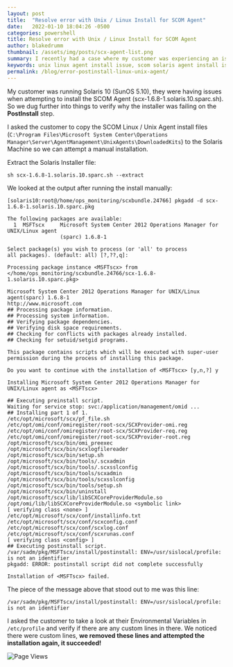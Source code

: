 ```yaml
---
layout: post
title:  "Resolve error with Unix / Linux Install for SCOM Agent"
date:   2022-01-10 18:04:26 -0500
categories: powershell
title: Resolve error with Unix / Linux Install for SCOM Agent
author: blakedrumm
thumbnail: /assets/img/posts/scx-agent-list.png
summary: I recently had a case where my customer was experiencing an issue when attempting to install the SCOM Agent onto a Solaris 10 server. SCOM 2019 Management Group.
keywords: unix linux agent install issue, scom solaris agent install issue, scom solaris install, unable to discover solaris server, solaris scom, scom linux agent install
permalink: /blog/error-postinstall-linux-unix-agent/
---
```

My customer was running Solaris 10 (SunOS 5.10), they were having issues when attempting to install the SCOM Agent (scx-1.6.8-1.solaris.10.sparc.sh). So we dug further into things to verify why the installer was failing on the __PostInstall__ step.

I asked the customer to copy the SCOM Linux / Unix Agent install files (`C:\Program Files\Microsoft System Center\Operations Manager\Server\AgentManagement\UnixAgents\DownloadedKits`) to the Solaris Machine so we can attempt a manual installation.

Extract the Solaris Installer file:
```shell
sh scx-1.6.8-1.solaris.10.sparc.sh --extract
```

We looked at the output after running the install manually:
```shell
[solaris10:root@/home/ops_monitoring/scxbundle.24766] pkgadd -d scx-1.6.8-1.solaris.10.sparc.pkg
 
The following packages are available:
  1  MSFTscx     Microsoft System Center 2012 Operations Manager for UNIX/Linux agent
                 (sparc) 1.6.8-1
 
Select package(s) you wish to process (or 'all' to process
all packages). (default: all) [?,??,q]:
 
Processing package instance <MSFTscx> from </home/ops_monitoring/scxbundle.24766/scx-1.6.8-1.solaris.10.sparc.pkg>
 
Microsoft System Center 2012 Operations Manager for UNIX/Linux agent(sparc) 1.6.8-1
http://www.microsoft.com
## Processing package information.
## Processing system information.
## Verifying package dependencies.
## Verifying disk space requirements.
## Checking for conflicts with packages already installed.
## Checking for setuid/setgid programs.
 
This package contains scripts which will be executed with super-user
permission during the process of installing this package.
 
Do you want to continue with the installation of <MSFTscx> [y,n,?] y
 
Installing Microsoft System Center 2012 Operations Manager for UNIX/Linux agent as <MSFTscx>
 
## Executing preinstall script.
Waiting for service stop: svc:/application/management/omid ...
## Installing part 1 of 1.
/etc/opt/microsoft/scx/pf_file.sh
/etc/opt/omi/conf/omiregister/root-scx/SCXProvider-omi.reg
/etc/opt/omi/conf/omiregister/root-scx/SCXProvider-req.reg
/etc/opt/omi/conf/omiregister/root-scx/SCXProvider-root.reg
/opt/microsoft/scx/bin/omi_preexec
/opt/microsoft/scx/bin/scxlogfilereader
/opt/microsoft/scx/bin/setup.sh
/opt/microsoft/scx/bin/tools/.scxadmin
/opt/microsoft/scx/bin/tools/.scxsslconfig
/opt/microsoft/scx/bin/tools/scxadmin
/opt/microsoft/scx/bin/tools/scxsslconfig
/opt/microsoft/scx/bin/tools/setup.sh
/opt/microsoft/scx/bin/uninstall
/opt/microsoft/scx/lib/libSCXCoreProviderModule.so
/opt/omi/lib/libSCXCoreProviderModule.so <symbolic link>
[ verifying class <none> ]
/etc/opt/microsoft/scx/conf/installinfo.txt
/etc/opt/microsoft/scx/conf/scxconfig.conf
/etc/opt/microsoft/scx/conf/scxlog.conf
/etc/opt/microsoft/scx/conf/scxrunas.conf
[ verifying class <config> ]
## Executing postinstall script.
/var/sadm/pkg/MSFTscx/install/postinstall: ENV=/usr/sislocal/profile: is not an identifier
pkgadd: ERROR: postinstall script did not complete successfully
 
Installation of <MSFTscx> failed.
```

The piece of the message above that stood out to me was this line:
```shell
/var/sadm/pkg/MSFTscx/install/postinstall: ENV=/usr/sislocal/profile: is not an identifier
```

I asked the customer to take a look at their Environmental Variables in `/etc/profile` and verify if there are any custom lines in there. We noticed there were custom lines, __we removed these lines and attempted the installation again, it succeeded!__

![Page Views](https://counter.blakedrumm.com/count/tag.svg?url=blakedrumm.com/blog/error-postinstall-linux-unix-agent)

<!--
Having trouble with Pages? Check out our [documentation](https://docs.github.com/categories/github-pages-basics/) or [contact support](https://support.github.com/contact) and we’ll help you sort it out.
-->
